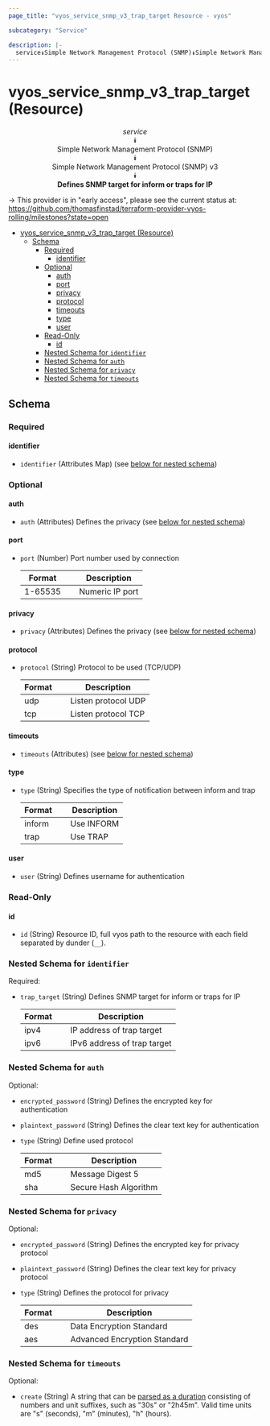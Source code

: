 ```yaml
---
page_title: "vyos_service_snmp_v3_trap_target Resource - vyos"

subcategory: "Service"

description: |-
  service⯯Simple Network Management Protocol (SNMP)⯯Simple Network Management Protocol (SNMP) v3⯯Defines SNMP target for inform or traps for IP
---
```


# vyos_service_snmp_v3_trap_target (Resource)
<center>

*service*  
⯯  
Simple Network Management Protocol (SNMP)  
⯯  
Simple Network Management Protocol (SNMP) v3  
⯯  
**Defines SNMP target for inform or traps for IP**


</center>

-> This provider is in "early access", please see the current status at: https://github.com/thomasfinstad/terraform-provider-vyos-rolling/milestones?state=open

<!--TOC-->

- [vyos_service_snmp_v3_trap_target (Resource)](#vyos_service_snmp_v3_trap_target-resource)
  - [Schema](#schema)
    - [Required](#required)
      - [identifier](#identifier)
    - [Optional](#optional)
      - [auth](#auth)
      - [port](#port)
      - [privacy](#privacy)
      - [protocol](#protocol)
      - [timeouts](#timeouts)
      - [type](#type)
      - [user](#user)
    - [Read-Only](#read-only)
      - [id](#id)
    - [Nested Schema for `identifier`](#nested-schema-for-identifier)
    - [Nested Schema for `auth`](#nested-schema-for-auth)
    - [Nested Schema for `privacy`](#nested-schema-for-privacy)
    - [Nested Schema for `timeouts`](#nested-schema-for-timeouts)

<!--TOC-->

<!-- schema generated by tfplugindocs -->
## Schema

### Required

#### identifier
- `identifier` (Attributes Map) (see [below for nested schema](#nestedatt--identifier))

### Optional

#### auth
- `auth` (Attributes) Defines the privacy (see [below for nested schema](#nestedatt--auth))
#### port
- `port` (Number) Port number used by connection

    |  Format   &emsp;|  Description      |
    |-----------|-------------------|
    |  1-65535  &emsp;|  Numeric IP port  |
#### privacy
- `privacy` (Attributes) Defines the privacy (see [below for nested schema](#nestedatt--privacy))
#### protocol
- `protocol` (String) Protocol to be used (TCP/UDP)

    |  Format  &emsp;|  Description          |
    |----------|-----------------------|
    |  udp     &emsp;|  Listen protocol UDP  |
    |  tcp     &emsp;|  Listen protocol TCP  |
#### timeouts
- `timeouts` (Attributes) (see [below for nested schema](#nestedatt--timeouts))
#### type
- `type` (String) Specifies the type of notification between inform and trap

    |  Format  &emsp;|  Description  |
    |----------|---------------|
    |  inform  &emsp;|  Use INFORM   |
    |  trap    &emsp;|  Use TRAP     |
#### user
- `user` (String) Defines username for authentication

### Read-Only

#### id
- `id` (String) Resource ID, full vyos path to the resource with each field separated by dunder (`__`).

<a id="nestedatt--identifier"></a>
### Nested Schema for `identifier`

Required:

- `trap_target` (String) Defines SNMP target for inform or traps for IP

    |  Format  &emsp;|  Description                  |
    |----------|-------------------------------|
    |  ipv4    &emsp;|  IP address of trap target    |
    |  ipv6    &emsp;|  IPv6 address of trap target  |


<a id="nestedatt--auth"></a>
### Nested Schema for `auth`

Optional:

- `encrypted_password` (String) Defines the encrypted key for authentication
- `plaintext_password` (String) Defines the clear text key for authentication
- `type` (String) Define used protocol

    |  Format  &emsp;|  Description            |
    |----------|-------------------------|
    |  md5     &emsp;|  Message Digest 5       |
    |  sha     &emsp;|  Secure Hash Algorithm  |


<a id="nestedatt--privacy"></a>
### Nested Schema for `privacy`

Optional:

- `encrypted_password` (String) Defines the encrypted key for privacy protocol
- `plaintext_password` (String) Defines the clear text key for privacy protocol
- `type` (String) Defines the protocol for privacy

    |  Format  &emsp;|  Description                   |
    |----------|--------------------------------|
    |  des     &emsp;|  Data Encryption Standard      |
    |  aes     &emsp;|  Advanced Encryption Standard  |


<a id="nestedatt--timeouts"></a>
### Nested Schema for `timeouts`

Optional:

- `create` (String) A string that can be [parsed as a duration](https://pkg.go.dev/time#ParseDuration) consisting of numbers and unit suffixes, such as &#34;30s&#34; or &#34;2h45m&#34;. Valid time units are &#34;s&#34; (seconds), &#34;m&#34; (minutes), &#34;h&#34; (hours).
